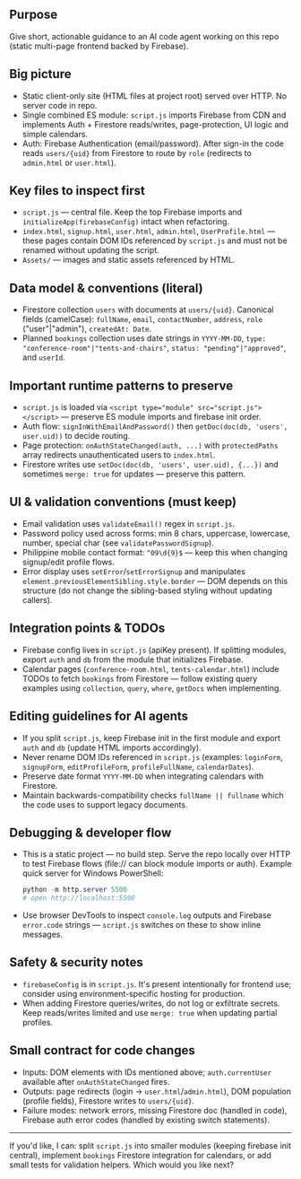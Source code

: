 
## Purpose
Give short, actionable guidance to an AI code agent working on this repo (static multi-page frontend backed by Firebase).

## Big picture
- Static client-only site (HTML files at project root) served over HTTP. No server code in repo.
- Single combined ES module: `script.js` imports Firebase from CDN and implements Auth + Firestore reads/writes, page-protection, UI logic and simple calendars.
- Auth: Firebase Authentication (email/password). After sign-in the code reads `users/{uid}` from Firestore to route by `role` (redirects to `admin.html` or `user.html`).

## Key files to inspect first
- `script.js` — central file. Keep the top Firebase imports and `initializeApp(firebaseConfig)` intact when refactoring.
- `index.html`, `signup.html`, `user.html`, `admin.html`, `UserProfile.html` — these pages contain DOM IDs referenced by `script.js` and must not be renamed without updating the script.
- `Assets/` — images and static assets referenced by HTML.

## Data model & conventions (literal)
- Firestore collection `users` with documents at `users/{uid}`. Canonical fields (camelCase): `fullName`, `email`, `contactNumber`, `address`, `role` ("user"|"admin"), `createdAt: Date`.
- Planned `bookings` collection uses date strings in `YYYY-MM-DD`, `type: "conference-room"|"tents-and-chairs"`, `status: "pending"|"approved"`, and `userId`.

## Important runtime patterns to preserve
- `script.js` is loaded via `<script type="module" src="script.js"></script>` — preserve ES module imports and firebase init order.
- Auth flow: `signInWithEmailAndPassword()` then `getDoc(doc(db, 'users', user.uid))` to decide routing.
- Page protection: `onAuthStateChanged(auth, ...)` with `protectedPaths` array redirects unauthenticated users to `index.html`.
- Firestore writes use `setDoc(doc(db, 'users', user.uid), {...})` and sometimes `merge: true` for updates — preserve this pattern.

## UI & validation conventions (must keep)
- Email validation uses `validateEmail()` regex in `script.js`.
- Password policy used across forms: min 8 chars, uppercase, lowercase, number, special char (see `validatePasswordSignup`).
- Philippine mobile contact format: `^09\d{9}$` — keep this when changing signup/edit profile flows.
- Error display uses `setError`/`setErrorSignup` and manipulates `element.previousElementSibling.style.border` — DOM depends on this structure (do not change the sibling-based styling without updating callers).

## Integration points & TODOs
- Firebase config lives in `script.js` (apiKey present). If splitting modules, export `auth` and `db` from the module that initializes Firebase.
- Calendar pages (`conference-room.html`, `tents-calendar.html`) include TODOs to fetch `bookings` from Firestore — follow existing query examples using `collection`, `query`, `where`, `getDocs` when implementing.

## Editing guidelines for AI agents
- If you split `script.js`, keep Firebase init in the first module and export `auth` and `db` (update HTML imports accordingly).
- Never rename DOM IDs referenced in `script.js` (examples: `loginForm`, `signupForm`, `editProfileForm`, `profileFullName`, `calendarDates`).
- Preserve date format `YYYY-MM-DD` when integrating calendars with Firestore.
- Maintain backwards-compatibility checks `fullName || fullname` which the code uses to support legacy documents.

## Debugging & developer flow
- This is a static project — no build step. Serve the repo locally over HTTP to test Firebase flows (file:// can block module imports or auth). Example quick server for Windows PowerShell:
	```powershell
	python -m http.server 5500
	# open http://localhost:5500
	```
- Use browser DevTools to inspect `console.log` outputs and Firebase `error.code` strings — `script.js` switches on these to show inline messages.

## Safety & security notes
- `firebaseConfig` is in `script.js`. It's present intentionally for frontend use; consider using environment-specific hosting for production.
- When adding Firestore queries/writes, do not log or exfiltrate secrets. Keep reads/writes limited and use `merge: true` when updating partial profiles.

## Small contract for code changes
- Inputs: DOM elements with IDs mentioned above; `auth.currentUser` available after `onAuthStateChanged` fires.
- Outputs: page redirects (login -> `user.html`/`admin.html`), DOM population (profile fields), Firestore writes to `users/{uid}`.
- Failure modes: network errors, missing Firestore doc (handled in code), Firebase auth error codes (handled by existing switch statements).

---
If you'd like, I can: split `script.js` into smaller modules (keeping firebase init central), implement `bookings` Firestore integration for calendars, or add small tests for validation helpers. Which would you like next?

